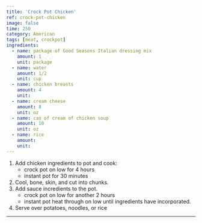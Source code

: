 ```yaml
---
title: 'Crock Pot Chicken'
ref: crock-pot-chicken
image: false
time: 250
category: American
tags: [meat, crockpot]
ingredients:
  - name: package of Good Seasons Italian dressing mix
    amount: 1
    unit: package
  - name: water
    amount: 1/2
    unit: cup
  - name: chicken breasts
    amount: 4
    unit:
  - name: cream cheese
    amount: 8
    unit: oz
  - name: can of cream of chicken soup
    amount: 10
    unit: oz
  - name: rice
    amount:
    unit:
---
```


1. Add chicken ingredients to pot and cook:
    - crock pot on low for 4 hours 
    - instant pot for 30 minutes
2. Cool, bone, skin, and cut into chunks.
3. Add sauce incredients to the pot.
    - crock pot on low for another 2 hours
    - instant pot heat through on low until ingredients have incorporated.
4. Serve over potatoes, noodles, or rice

---

